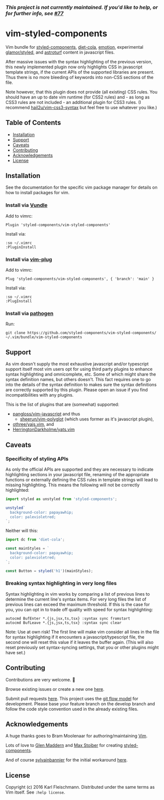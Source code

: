 ### _**This project is not currently maintained.** If you'd like to help, or for further info, see [#77](https://github.com/styled-components/vim-styled-components/issues/77)_

# vim-styled-components

Vim bundle for [styled-components](https://styled-components.com), [diet-cola](https://github.com/jxnblk/diet-cola), [emotion](https://github.com/emotion-js/emotion), experimental [glamor/styled](https://github.com/threepointone/glamor/blob/master/docs/styled.md), and [astroturf](https://github.com/4Catalyzer/astroturf) content in javascript files.

After massive issues with the syntax highlighting of the previous version, this newly implemented plugin now only highlights CSS in javascript template strings, if the current APIs of the supported libraries are present. Thus there is no more bleeding of keywords into non-CSS sections of the file.

Note however, that this plugin does not provide (all existing) CSS rules. You should have an up to date vim runtime (for CSS2 rules) and - as long as CSS3 rules are not included - an additional plugin for CSS3 rules. (I recommend [hail2u/vim-css3-syntax](https://github.com/hail2u/vim-css3-syntax) but feel free to use whatever you like.)

## Table of Contents

- [Installation](#installation)
- [Support](#support)
- [Caveats](#caveats)
- [Contributing](#contributing)
- [Acknowledgements](#acknowledgements)
- [License](#license)

## Installation

See the documentation for the specific vim package manager for details on how to install packages for vim.

### Install via [Vundle](https://github.com/VundleVim/Vundle.Vim)

Add to vimrc:

    Plugin 'styled-components/vim-styled-components'

Install via:

    :so ~/.vimrc
    :PluginInstall

### Install via [vim-plug](https://github.com/junegunn/vim-plug)

Add to vimrc:

    Plug 'styled-components/vim-styled-components', { 'branch': 'main' }

Install via:

    :so ~/.vimrc
    :PlugInstall

### Install via [pathogen](https://github.com/tpope/vim-pathogen)

Run:

    git clone https://github.com/styled-components/vim-styled-components/ ~/.vim/bundle/vim-styled-components

## Support

As vim doesn't supply the most exhaustive javascript and/or typescript support itself most vim users opt for using third party plugins to enhance syntax highlighting and omnicomplete, etc. Some of which might share the syntax definition names, but others doesn't. This fact requires one to go into the details of the syntax definition to makes sure the syntax definitions are correctly supported by this plugin. Please open an issue if you find incompatibilities with any plugins.

This is the list of plugins that are (somewhat) supported:

- [pangloss/vim-javascript](https://github.com/pangloss/vim-javascript) and thus
  - [sheerun/vim-polyglot](https://github.com/sheerun/vim-polyglot) (which uses former as it's javascript plugin),
- [othree/yajs.vim](https://github.com/othree/yajs.vim), and
- [HerringtonDarkholme/yats.vim](https://github.com/HerringtonDarkholme/yats.vim)

## Caveats

### Specificity of styling APIs

As only the official APIs are supported and they are necessary to indicate highlighting sections in your javascript file, renaming of the appropriate functions or externally defining the CSS rules in template strings will lead to missing highlighting. This means the following will not be correctly highlighted:

```javascript
import styled as unstyled from 'styled-components';

unstyled`
  background-color: papayawhip;
  color: palevioletred;
`;
```

Neither will this:

```javascript
import dc from 'diet-cola';

const mainStyles = `
  background-color: papayawhip;
  color: palevioletred;
`;

const Button = styled('h1')(mainStyles);
```

### Breaking syntax highlighting in very long files

Syntax highlighting in vim works by comparing a list of previous lines to determine the current line's syntax items. For very long files the list of previous lines can exceed the maximum threshold. If this is the case for you, you can opt in to trade off quality with speed for syntax highlighting:

```vim
autocmd BufEnter *.{js,jsx,ts,tsx} :syntax sync fromstart
autocmd BufLeave *.{js,jsx,ts,tsx} :syntax sync clear
```

Note: Use at own risk! The first line will make vim consider all lines in the file for syntax highlighting if it encounters a javascript/typescript file, the second one will reset this value if it leaves the buffer again. (This will also reset previously set syntax-syncing settings, that you or other plugins might have set.)

## Contributing

Contributions are very welcome. 🙇

Browse existing issues or create a new one [here](https://github.com/styled-components/vim-styled-components/issues).

Submit pull requests [here](https://github.com/styled-components/vim-styled-components/pulls). This project uses the [git flow model](http://nvie.com/posts/a-successful-git-branching-model/) for development. Please base your feature branch on the develop branch and follow the code style convention used in the already existing files.

## Acknowledgements

A huge thanks goes to Bram Moolenaar for authoring/maintaining [Vim](http://www.vim.org/).

Lots of love to [Glen Maddern](https://twitter.com/glenmaddern) and [Max Stoiber](https://twitter.com/mxstbr) for creating [styled-components](https://styled-components.com).

And of course [sylvainbannier](https://github.com/sylvainbannier) for the initial workaround [here](https://github.com/styled-components/styled-components/issues/257#issue-191586611).

## License

Copyright (c) 2016 Karl Fleischmann.
Distributed under the same terms as Vim itself. See `:help license`.
